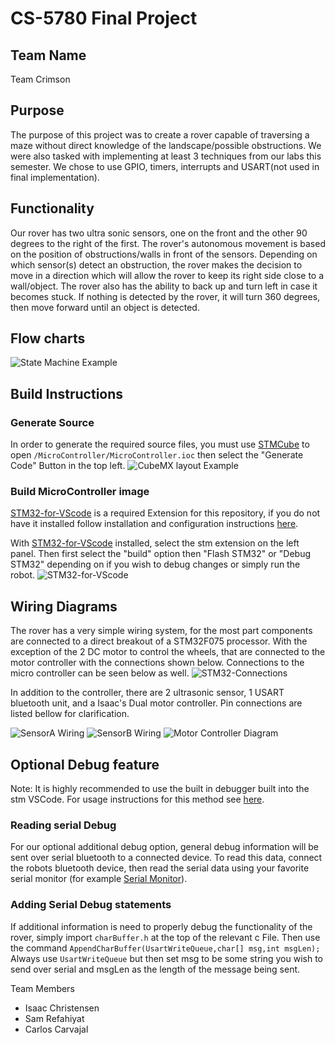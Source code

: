 # CS-5780 Final Project
 
 ## Team Name
 Team Crimson
 
 
## Purpose
The purpose of this project was to create a rover capable of traversing a maze without direct knowledge of the landscape/possible obstructions. We were also tasked with implementing at least 3 techniques from our labs this semester. We chose to use GPIO, timers, interrupts and USART(not used in final implementation).

## Functionality
Our rover has two ultra sonic sensors, one on the front and the other 90 degrees to the right of the first. The rover's autonomous movement is based on the position of obstructions/walls in front of the sensors. Depending on which sensor(s) detect an obstruction, the rover makes the decision to move in a direction which will allow the rover to keep its right side close to a wall/object. The rover also has the ability to back up and turn left in case it becomes stuck. If nothing is detected by the rover, it will turn 360 degrees, then move forward until an object is detected.

## Flow charts
![State Machine Example](/StateDesign.png "State Machine Example")

## Build Instructions
### Generate Source
In order to generate the required source files, you must use [STMCube](https://www.st.com/en/development-tools/stm32cubemx.html) to open ```/MicroController/MicroController.ioc``` then select the "Generate Code" Button in the top left.
![CubeMX layout Example](/CubeMX.PNG "CubeMX layout Example")

### Build MicroController image
[STM32-for-VScode](https://marketplace.visualstudio.com/items?itemName=bmd.stm32-for-vscode) is a required Extension for this repository, if you do not have it installed follow installation and configuration instructions [here](https://marketplace.visualstudio.com/items?itemName=bmd.stm32-for-vscode).

With [STM32-for-VScode](https://marketplace.visualstudio.com/items?itemName=bmd.stm32-for-vscode) installed, select the stm extension on the left panel. Then first select the "build" option then "Flash STM32" or "Debug STM32" depending on if you wish to debug changes or simply run the robot.
![STM32-for-VScode](/STM32-for-vscode.PNG "STM32-for-VScode layout Example")

## Wiring Diagrams
The rover has a very simple wiring system, for the most part components are connected to a direct breakout of a STM32F075 processor. With the exception of the 2 DC motor to control the wheels, that are connected to the motor controller with the connections shown below. Connections to the micro controller can be seen below as well. 
![STM32-Connections](/ControllerConnections.PNG "STM32-wiring")

In addition to the controller, there are 2 ultrasonic sensor, 1 USART bluetooth unit, and a Isaac's Dual motor controller. Pin connections are listed bellow for clarification. 

![SensorA Wiring](/SensorAWire.PNG "Ultra sonic sensor A Wiring") 
![SensorB Wiring](/SensorBWire.PNG "Ultra sonic sensor B Wiring")
![Motor Controller Diagram](/MotorControllerWire.PNG "Motor Controller Wiring diagram")



## Optional Debug feature
Note: It is highly recommended to use the built in debugger built into the stm VSCode. For usage instructions for this method see [here](https://marketplace.visualstudio.com/items?itemName=bmd.stm32-for-vscode). 

### Reading serial Debug
For our optional additional debug option, general debug information will be sent over serial bluetooth to a connected device. To read this data, connect the robots bluetooth device, then read the serial data using your favorite serial monitor (for example [Serial Monitor](https://marketplace.visualstudio.com/items?itemName=ms-vscode.vscode-serial-monitor)). 

### Adding Serial Debug statements
If additional information is need to properly debug the functionality of the rover, simply import ```charBuffer.h``` at the top of the relevant c File. Then use the command ```AppendCharBuffer(UsartWriteQueue,char[] msg,int msgLen);``` Always use ```UsartWriteQueue``` but then set msg to be some string you wish to send over serial and msgLen as the length of the message being sent. 


Team Members
+ Isaac Christensen
+ Sam Refahiyat
+ Carlos Carvajal
